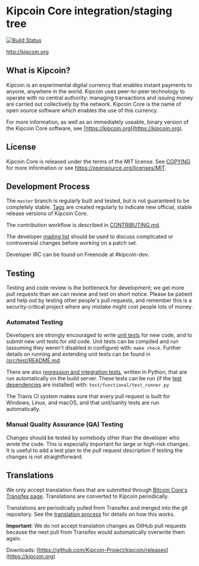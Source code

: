 Kipcoin Core integration/staging tree
=====================================

[![Build Status](https://travis-ci.org/Kipcoin-project/kipcoin.svg?branch=master)](https://travis-ci.org/Kipcoin-project/kipcoin)

http://kipcoin.org

What is Kipcoin?
----------------

Kipcoin is an experimental digital currency that enables instant payments to
anyone, anywhere in the world. Kipcoin uses peer-to-peer technology to operate
with no central authority: managing transactions and issuing money are carried
out collectively by the network. Kipcoin Core is the name of open source
software which enables the use of this currency.

For more information, as well as an immediately useable, binary version of
the Kipcoin Core software, see [https://kipcoin.org](https://kipcoin.org).

License
-------

Kipcoin Core is released under the terms of the MIT license. See [COPYING](COPYING) for more
information or see https://opensource.org/licenses/MIT.

Development Process
-------------------

The `master` branch is regularly built and tested, but is not guaranteed to be
completely stable. [Tags](https://github.com/kipcoin-project/kipcoin/tags) are created
regularly to indicate new official, stable release versions of Kipcoin Core.

The contribution workflow is described in [CONTRIBUTING.md](CONTRIBUTING.md).

The developer [mailing list](https://groups.google.com/forum/#!forum/kipcoin-dev)
should be used to discuss complicated or controversial changes before working
on a patch set.

Developer IRC can be found on Freenode at #kipcoin-dev.

Testing
-------

Testing and code review is the bottleneck for development; we get more pull
requests than we can review and test on short notice. Please be patient and help out by testing
other people's pull requests, and remember this is a security-critical project where any mistake might cost people
lots of money.

### Automated Testing

Developers are strongly encouraged to write [unit tests](src/test/README.md) for new code, and to
submit new unit tests for old code. Unit tests can be compiled and run
(assuming they weren't disabled in configure) with: `make check`. Further details on running
and extending unit tests can be found in [/src/test/README.md](/src/test/README.md).

There are also [regression and integration tests](/test), written
in Python, that are run automatically on the build server.
These tests can be run (if the [test dependencies](/test) are installed) with: `test/functional/test_runner.py`

The Travis CI system makes sure that every pull request is built for Windows, Linux, and macOS, and that unit/sanity tests are run automatically.

### Manual Quality Assurance (QA) Testing

Changes should be tested by somebody other than the developer who wrote the
code. This is especially important for large or high-risk changes. It is useful
to add a test plan to the pull request description if testing the changes is
not straightforward.

Translations
------------

We only accept translation fixes that are submitted through [Bitcoin Core's Transifex page](https://www.transifex.com/projects/p/bitcoin/).
Translations are converted to Kipcoin periodically.

Translations are periodically pulled from Transifex and merged into the git repository. See the
[translation process](doc/translation_process.md) for details on how this works.

**Important**: We do not accept translation changes as GitHub pull requests because the next
pull from Transifex would automatically overwrite them again.


Downloads:
[https://github.com/Kipcoin-Project/kipcoin/releases](https://kipcoin.org)
